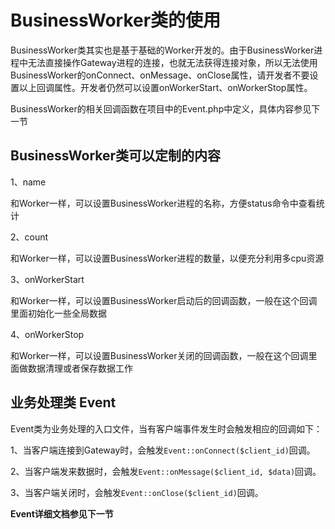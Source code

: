 # BusinessWorker类的使用
BusinessWorker类其实也是基于基础的Worker开发的。由于BusinessWorker进程中无法直接操作Gateway进程的连接，也就无法获得连接对象，所以无法使用BusinessWorker的onConnect、onMessage、onClose属性，请开发者不要设置以上回调属性。开发者仍然可以设置onWorkerStart、onWorkerStop属性。

BusinessWorker的相关回调函数在项目中的Event.php中定义，具体内容参见下一节

## BusinessWorker类可以定制的内容

1、name

和Worker一样，可以设置BusinessWorker进程的名称，方便status命令中查看统计

2、count

和Worker一样，可以设置BusinessWorker进程的数量，以便充分利用多cpu资源

3、onWorkerStart

和Worker一样，可以设置BusinessWorker启动后的回调函数，一般在这个回调里面初始化一些全局数据

4、onWorkerStop

和Worker一样，可以设置BusinessWorker关闭的回调函数，一般在这个回调里面做数据清理或者保存数据工作

## 业务处理类 Event

Event类为业务处理的入口文件，当有客户端事件发生时会触发相应的回调如下：

1、当客户端连接到Gateway时，会触发```Event::onConnect($client_id)```回调。

2、当客户端发来数据时，会触发```Event::onMessage($client_id, $data)```回调。

3、当客户端关闭时，会触发```Event::onClose($client_id)```回调。

**Event详细文档参见下一节**




